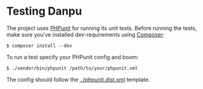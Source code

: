 Testing Danpu
============

The project uses [PHPunit](http://phpunit.de) for running its unit tests. Before running the tests, make sure you've installed dev-requirements using [Composer](http://getcomposer.org):

    $ composer install --dev

 To run a test specify your PHPunit config and boom:

    $ ./vendor/bin/phpunit /path/to/your/phpunit.xml

The config should follow the [../phpunit.dist.xml](https://github.com/gocom/danpu/blob/master/phpunit.dist.xml) template.